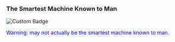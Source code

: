 ### The Smartest Machine Known to Man





















![Custom Badge](https://img.shields.io/badge/Text-Blue-blue)

















<span style="color:blue"> Warning: may not actually be the smartest machine known to man. </span>
